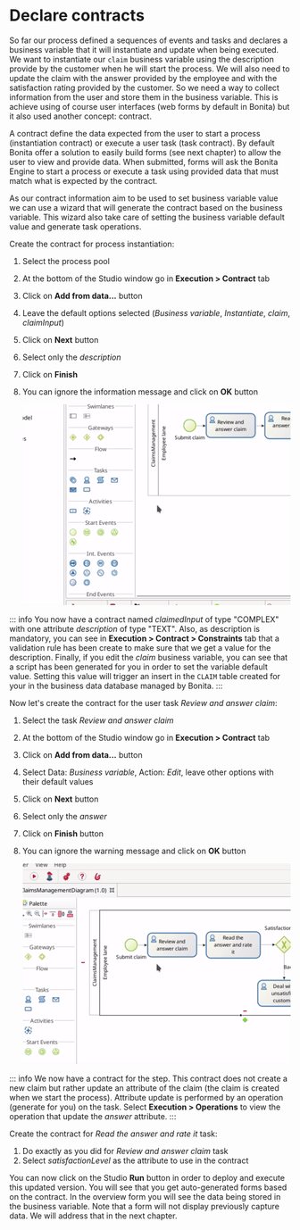 # Declare contracts

So far our process defined a sequences of events and tasks and declares a business variable that it will instantiate and update when being executed. We want to instantiate our `claim` business variable using the description provide by the customer when he will start the process. We will also need to update the claim with the answer provided by the employee and with the satisfaction rating provided by the customer. So we need a way to collect information from the user and store them in the business variable. This is achieve using of course user interfaces (web forms by default in Bonita) but it also used another concept: contract.

A contract define the data expected from the user to start a process (instantiation contract) or execute a user task (task contract). By default Bonita offer a solution to easily build forms (see next chapter) to allow the user to view and provide data. When submitted, forms will ask the Bonita Engine to start a process or execute a task using provided data that must match what is expected by the contract.

As our contract information aim to be used to set business variable value we can use a wizard that will generate the contract based on the business variable. This wizard also take care of setting the business variable default value and generate task operations.

Create the contract for process instantiation:
1. Select the process pool
1. At the bottom of the Studio window go in **Execution > Contract** tab
1. Click on **Add from data...** button
1. Leave the default options selected (_Business variable_, _Instantiate_, _claim_, _claimInput_)
1. Click on **Next** button
1. Select only the _description_
1. Click on **Finish**
1. You can ignore the information message and click on **OK** button

   ![Declare process instantiation contract](images/getting-started-tutorial/declare-contracts/declare-process-instantiation-contract.gif)

::: info
You now have a contract named _claimedInput_ of type "COMPLEX" with one attribute _description_ of type "TEXT". Also, as description is mandatory, you can see in **Execution > Contract > Constraints** tab that a validation rule has been create to make sure that we get a value for the description. Finally, if you edit the _claim_ business variable, you can see that a script has been generated for you in order to set the variable default value. Setting this value will trigger an insert in the `CLAIM` table created for your in the business data database managed by Bonita.
:::

Now let's create the contract for the user task _Review and answer claim_:
1. Select the task _Review and answer claim_
1. At the bottom of the Studio window go in **Execution > Contract** tab
1. Click on **Add from data...** button
1. Select Data: _Business variable_, Action: _Edit_, leave other options with their default values
1. Click on **Next** button
1. Select only the _answer_
1. Click on **Finish** button
1. You can ignore the warning message and click on **OK** button

   ![Declare user task contract](images/getting-started-tutorial/declare-contracts/declare-user-task-contract.gif)

::: info
We now have a contract for the step. This contract does not create a new claim but rather update an attribute of the claim (the claim is created when we start the process). Attribute update is performed by an operation (generate for you) on the task. Select **Execution > Operations** to view the operation that update the _answer_ attribute.
:::

Create the contract for _Read the answer and rate it_ task:
1. Do exactly as you did for _Review and answer claim_ task 
1. Select _satisfactionLevel_ as the attribute to use in the contract

You can now click on the Studio **Run** button in order to deploy and execute this updated version. You will see that you get auto-generated forms based on the contract. In the overview form you will see the data being stored in the business variable. Note that a form will not display previously capture data. We will address that in the next chapter.
